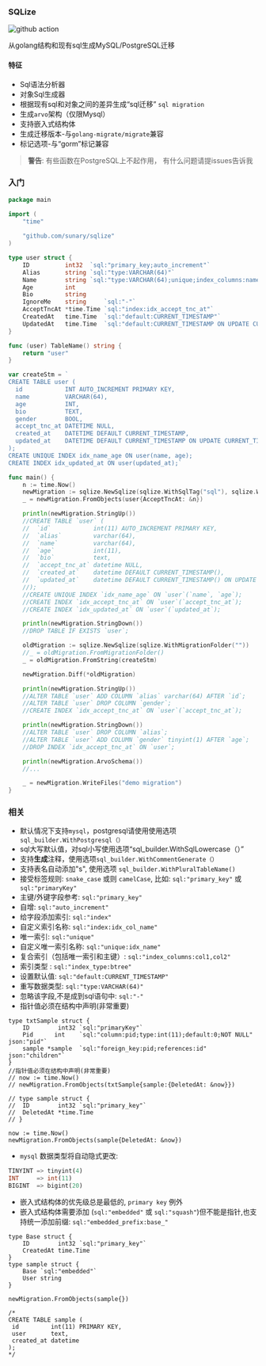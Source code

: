### SQLize

![github action](https://github.com/sunary/sqlize/actions/workflows/go.yml/badge.svg)

从golang结构和现有sql生成MySQL/PostgreSQL迁移 

#### 特征

+ Sql语法分析器
+ 对象Sql生成器
+ 根据现有sql和对象之间的差异生成“sql迁移” `sql migration`
+ 生成`arvo`架构（仅限Mysql）
+ 支持嵌入式结构体
+ 生成迁移版本-与`golang-migrate/migrate`兼容 
+ 标记选项-与“gorm”标记兼容

> **警告**: 有些函数在PostgreSQL上不起作用， 有什么问题请提issues告诉我

### 入门 

```go
package main

import (
	"time"
	
	"github.com/sunary/sqlize"
)

type user struct {
	ID          int32  `sql:"primary_key;auto_increment"`
	Alias       string `sql:"type:VARCHAR(64)"`
	Name        string `sql:"type:VARCHAR(64);unique;index_columns:name,age"`
	Age         int
	Bio         string
	IgnoreMe    string     `sql:"-"`
	AcceptTncAt *time.Time `sql:"index:idx_accept_tnc_at"`
	CreatedAt   time.Time  `sql:"default:CURRENT_TIMESTAMP"`
	UpdatedAt   time.Time  `sql:"default:CURRENT_TIMESTAMP ON UPDATE CURRENT_TIMESTAMP;index:idx_updated_at"`
}

func (user) TableName() string {
	return "user"
}

var createStm = `
CREATE TABLE user (
  id            INT AUTO_INCREMENT PRIMARY KEY,
  name          VARCHAR(64),
  age           INT,
  bio           TEXT,
  gender        BOOL,
  accept_tnc_at DATETIME NULL,
  created_at    DATETIME DEFAULT CURRENT_TIMESTAMP,
  updated_at    DATETIME DEFAULT CURRENT_TIMESTAMP ON UPDATE CURRENT_TIMESTAMP
);
CREATE UNIQUE INDEX idx_name_age ON user(name, age);
CREATE INDEX idx_updated_at ON user(updated_at);`

func main() {
	n := time.Now()
	newMigration := sqlize.NewSqlize(sqlize.WithSqlTag("sql"), sqlize.WithMigrationFolder(""))
	_ = newMigration.FromObjects(user{AcceptTncAt: &n})

	println(newMigration.StringUp())
	//CREATE TABLE `user` (
	//	`id`            int(11) AUTO_INCREMENT PRIMARY KEY,
	//	`alias`         varchar(64),
	//	`name`          varchar(64),
	//	`age`           int(11),
	//	`bio`           text,
	//	`accept_tnc_at` datetime NULL,
	//	`created_at`    datetime DEFAULT CURRENT_TIMESTAMP(),
	//	`updated_at`    datetime DEFAULT CURRENT_TIMESTAMP() ON UPDATE CURRENT_TIMESTAMP()
	//);
	//CREATE UNIQUE INDEX `idx_name_age` ON `user`(`name`, `age`);
	//CREATE INDEX `idx_accept_tnc_at` ON `user`(`accept_tnc_at`);
	//CREATE INDEX `idx_updated_at` ON `user`(`updated_at`);

	println(newMigration.StringDown())
	//DROP TABLE IF EXISTS `user`;

	oldMigration := sqlize.NewSqlize(sqlize.WithMigrationFolder(""))
	//_ = oldMigration.FromMigrationFolder()
	_ = oldMigration.FromString(createStm)

	newMigration.Diff(*oldMigration)

	println(newMigration.StringUp())
	//ALTER TABLE `user` ADD COLUMN `alias` varchar(64) AFTER `id`;
	//ALTER TABLE `user` DROP COLUMN `gender`;
	//CREATE INDEX `idx_accept_tnc_at` ON `user`(`accept_tnc_at`);

	println(newMigration.StringDown())
	//ALTER TABLE `user` DROP COLUMN `alias`;
	//ALTER TABLE `user` ADD COLUMN `gender` tinyint(1) AFTER `age`;
	//DROP INDEX `idx_accept_tnc_at` ON `user`;

	println(newMigration.ArvoSchema())
	//...

	_ = newMigration.WriteFiles("demo migration")
}
```

### 相关

* 默认情况下支持`mysql`，postgresql请使用使用选项`sql_builder.WithPostgresql（）`
* sql大写默认值，对sql小写使用选项“sql_builder.WithSqlLowercase（）”
* 支持**生成**注释，使用选项`sql_builder.WithCommentGenerate（）`
* 支持表名自动添加"s", 使用选项 `sql_builder.WithPluralTableName()`
* 接受标签规则: `snake_case` 或则 `camelCase`, 比如: `sql:"primary_key"` 或 `sql:"primaryKey"`
* 主键/外键字段参考: `sql:"primary_key"`
* 自增: `sql:"auto_increment"`
* 给字段添加索引: `sql:"index"`
* 自定义索引名称: `sql:"index:idx_col_name"`
* 唯一索引: `sql:"unique"`
* 自定义唯一索引名称: `sql:"unique:idx_name"`
* 复合索引（包括唯一索引和主键）: `sql:"index_columns:col1,col2"`
* 索引类型 : `sql:"index_type:btree"`
* 设置默认值: `sql:"default:CURRENT_TIMESTAMP"`
* 重写数据类型: `sql:"type:VARCHAR(64)"`
* 忽略该字段,不是成到sql语句中: `sql:"-"`
* 指针值必须在结构中声明(非常重要)

```golang
type txtSample struct {
	ID        int32 `sql:"primaryKey"`
	Pid      int    `sql:"column:pid;type:int(11);default:0;NOT NULL" json:"pid"`
	sample *sample  `sql:"foreign_key:pid;references:id" json:"children"`
}
//指针值必须在结构中声明(非常重要)
// now := time.Now()
// newMigration.FromObjects(txtSample{sample:{DeletedAt: &now}})

// type sample struct {
// 	ID        int32 `sql:"primary_key"`
// 	DeletedAt *time.Time
// }

now := time.Now()
newMigration.FromObjects(sample{DeletedAt: &now})
```

* `mysql` 数据类型将自动隐式更改:

```sql
TINYINT => tinyint(4)
INT     => int(11)
BIGINT  => bigint(20)
```

* 嵌入式结构体的优先级总是最低的,  `primary key` 例外
* 嵌入式结构体需要添加 (`sql:"embedded"` 或 `sql:"squash"`)但不能是指针,也支持统一添加前缀: `sql:"embedded_prefix:base_"`

```golang
type Base struct {
	ID        int32 `sql:"primary_key"`
	CreatedAt time.Time
}
type sample struct {
	Base `sql:"embedded"`
	User string
}

newMigration.FromObjects(sample{})

/*
CREATE TABLE sample (
 id         int(11) PRIMARY KEY,
 user       text,
 created_at datetime
);
*/
```